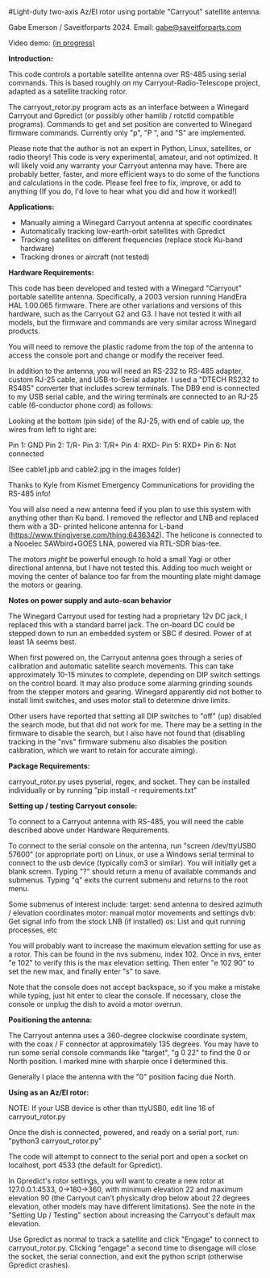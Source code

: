 #Light-duty two-axis Az/El rotor using portable "Carryout" satellite antenna. 

Gabe Emerson / Saveitforparts 2024. Email: gabe@saveitforparts.com

Video demo: [(in progress)](https://youtu.be/GRLNETxWUR8)

**Introduction:**

This code controls a portable satellite antenna over RS-485 using serial commands. 
This is based roughly on my Carryout-Radio-Telescope project, adapted as a satellite
tracking rotor. 

The carryout_rotor.py program acts as an interface between a Winegard Carryout and
Gpredict (or possibly other hamlib / rotctld compatible programs). Commands to get
and set position are converted to Winegard firmware commands. Currently only "p", 
"P <X Y>", and "S" are implemented. 

Please note that the author is not an expert in Python, Linux, satellites, or 
radio theory! This code is very experimental, amateur, and not optimized. It will
likely void any warranty your Carryout antenna may have. There are probably better,
faster, and more efficient ways	to do some of the functions and calculations in 
the code. Please feel free to fix, improve, or add to anything (If you do, I'd
love to hear what you did and how it worked!)    


**Applications:**

- Manually aiming a Winegard Carryout antenna at specific coordinates
- Automatically tracking low-earth-orbit satellites with Gpredict
- Tracking satellites on different frequencies (replace stock Ku-band hardware)
- Tracking drones or aircraft (not tested)


**Hardware Requirements:**

This code has been developed and tested with a Winegard "Carryout" portable
satellite antenna. Specifically, a 2003 version running HandEra HAL 1.00.065
firmware. There are other variations and versions of this hardware, such as the
Carryout G2 and G3. I have not tested it with all models, but the firmware and 
commands are very similar across Winegard products. 

You will need to remove the plastic radome from the top of the antenna to access
the console port and change or modify the receiver feed.

In addition to the antenna, you will need an RS-232 to RS-485 adapter, custom
RJ-25 cable, and USB-to-Serial adapter. I used a "DTECH RS232 to RS485" converter
that includes screw terminals. The DB9 end is connected to my USB serial cable,
and the wiring terminals are connected to an RJ-25 cable (6-conductor phone cord)
as follows:

Looking at the bottom (pin side) of the RJ-25, with end of cable up, the wires
from left to right are:

Pin 1: GND
Pin 2: T/R-
Pin 3: T/R+
Pin 4: RXD-
Pin 5: RXD+
Pin 6: Not connected

(See cable1.jpb and cable2.jpg in the images folder)

Thanks to Kyle from Kismet Emergency Communications for providing the RS-485 info! 

You will also need a new antenna feed if you plan to use this system with anything
other than Ku band. I removed the reflector and LNB and replaced them with a 3D-
printed helicone antenna for L-band (https://www.thingiverse.com/thing:6436342).
The helicone is connected to a Nooelec SAWbird+GOES LNA, powered via RTL-SDR 
bias-tee. 

The motors *might* be powerful enough to hold a small Yagi or other directional
antenna, but I have not tested this. Adding too much weight or moving the center
of balance too far from the mounting plate might damage the motors or gearing. 
 

**Notes on power supply and auto-scan behavior**

The Winegard Carryout used for testing had a proprietary 12v DC jack, I replaced 
this with a standard barrel jack. The on-board DC could be stepped down to run an
embedded system or SBC if desired. Power of at least 1A seems best. 

When first powered on, the Carryout antenna goes through a series of calibration and
automatic satellite search movements. This can take approximately 10-15 minutes
to complete, depending on DIP switch settings on the control board. It may also 
produce some alarming grinding sounds from the stepper motors and gearing. Winegard
apparently did not bother to install limit switches, and uses motor stall to 
determine drive limits. 

Other users have reported that setting all DIP switches to "off" (up) disabled the 
search mode, but that did not work for me. There may be a setting in the firmware to 
disable the search, but I also have not found that (disabling tracking in the "nvs"
firmware submenu also disables the position calibration, which we want to retain for 
accurate aiming). 


**Package Requirements:**

carryout_rotor.py uses pyserial, regex, and socket.
They can be installed individually or by running "pip install -r requirements.txt"


**Setting up / testing Carryout console:**

To connect to a Carryout antenna with RS-485, you will need the cable described above
under Hardware Requirements. 

To connect to the serial console on the antenna, run "screen /dev/ttyUSB0 57600" (or 
appropriate port) on Linux, or use a Windows serial terminal to connect to the usb 
device (typically com3 or similar). You will initially get a blank screen. Typing "?"
should return a menu of available commands and submenus. Typing "q" exits the current
submenu and returns to the root menu.

Some submenus of interest include:
target: send antenna to desired azimuth / elevation coordinates
motor: manual motor movements and settings
dvb: Get signal info from the stock LNB (if installed)
os: List and quit running processes, etc

You will probably want to increase the maximum elevation setting for use as a rotor.
This can be found in the nvs submenu, index 102. Once in nvs, enter "e 102" to verify
this is the max elevation setting. Then enter "e 102 90" to set the new max, and
finally enter "s" to save. 
	
Note that the console does not accept backspace, so if you make a mistake while typing,
just hit enter to clear the console. If necessary, close the console or unplug the 
dish to avoid a motor overrun. 


**Positioning the antenna:**

The Carryout antenna uses a 360-degree clockwise coordinate system, with the coax
/ F connector at approximately 135 degrees. You may have to run some serial console
commands like "target", "g 0 22" to find the 0 or North position. I marked mine
with sharpie once I determined this. 
		
Generally I place the antenna with the "0" position facing due North.


**Using as an Az/El rotor:**

NOTE: If your USB device is other than ttyUSB0, edit line 16 of carryout_rotor.py

Once the dish is connected, powered, and ready on a serial port, run:
"python3 carryout_rotor.py"

The code will attempt to connect to the serial port and open a socket on localhost, 
port 4533 (the default for Gpredict). 

In Gpredict's rotor settings, you will want to create a new rotor at 127.0.0.1:4533,
0->180->360, with minimum elevation 22 and maximum elevation 90 (the Carryout can't
physically drop below about 22 degrees elevation, other models may have different
limitations). See the note in the "Setting Up / Testing" section about increasing
the Carryout's default max elevation. 

Use Gpredict as normal to track a satellite and click "Engage" to connect to
carryout_rotor.py. Clicking "engage" a second time to disengage will close the socket,
the serial connection, and exit the python script (otherwise Gpredict crashes).  

	

